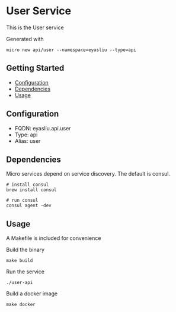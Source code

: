# User Service

This is the User service

Generated with

```
micro new api/user --namespace=eyasliu --type=api
```

## Getting Started

- [Configuration](#configuration)
- [Dependencies](#dependencies)
- [Usage](#usage)

## Configuration

- FQDN: eyasliu.api.user
- Type: api
- Alias: user

## Dependencies

Micro services depend on service discovery. The default is consul.

```
# install consul
brew install consul

# run consul
consul agent -dev
```

## Usage

A Makefile is included for convenience

Build the binary

```
make build
```

Run the service
```
./user-api
```

Build a docker image
```
make docker
```